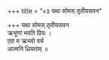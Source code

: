 +++
title = "०३ यथा सोमस् तृतीयसवन"

+++
यथा सोमस् तृतीयसवन  
ऋभूणां भवति प्रियः ।  
एवा म ऋभवो वर्च  
आत्मनि ध्रियताम् ॥